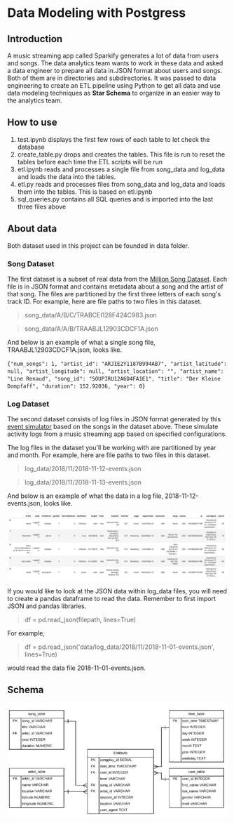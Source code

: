 # __Data Modeling with Postgress__

## Introduction 

A music streaming app called Sparkify generates a lot of data from users and songs. The data analytics team wants to work in these data and asked a data engineer to prepare all data in.JSON format about users and songs. Both of them are in directories and subdirectories. It was passed to data engineering to create an ETL pipeline using Python to get all data and use data modeling techniques as **Star Schema** to organize in an easier way to the analytics team.

## How to use

1. test.ipynb displays the first few rows of each table to let check the database
2. create_table.py drops and creates the tables. This file is run to reset the tables before each time the ETL scripts will be run
3. etl.ipynb reads and processes a single file from song_data and log_data and loads the data into the tables.
4. etl.py reads and processes files from song_data and log_data and loads them into the tables. This is based on etl.ipynb
5. sql_queries.py contains all SQL queries and is imported into the last three files above

## About data
Both dataset used in this project can be founded in data folder.
    
### Song Dataset
The first dataset is a subset of real data from the [Million Song Dataset](http://millionsongdataset.com/). Each file is in JSON format and contains metadata about a song and the artist of that song. The files are partitioned by the first three letters of each song's track ID. For example, here are file paths to two files in this dataset.

>song_data/A/B/C/TRABCEI128F424C983.json

>song_data/A/A/B/TRAABJL12903CDCF1A.json
    
And below is an example of what a single song file, TRAABJL12903CDCF1A.json, looks like.

`{"num_songs": 1, "artist_id": "ARJIE2Y1187B994AB7", "artist_latitude": null, "artist_longitude": null, "artist_location": "", "artist_name": "Line Renaud", "song_id": "SOUPIRU12A6D4FA1E1", "title": "Der Kleine Dompfaff", "duration": 152.92036, "year": 0}`

### Log Dataset
The second dataset consists of log files in JSON format generated by this [event simulator](https://github.com/Interana/eventsim) based on the songs in the dataset above. These simulate activity logs from a music streaming app based on specified configurations.

The log files in the dataset you'll be working with are partitioned by year and month. For example, here are file paths to two files in this dataset.

>log_data/2018/11/2018-11-12-events.json

>log_data/2018/11/2018-11-13-events.json

And below is an example of what the data in a log file, 2018-11-12-events.json, looks like.

![log-data](./img/log-data.png)

If you would like to look at the JSON data within log_data files, you will need to create a pandas dataframe to read the data. Remember to first import JSON and pandas libraries.

>df = pd.read_json(filepath, lines=True)

For example,
>df = pd.read_json('data/log_data/2018/11/2018-11-01-events.json', lines=True)

would read the data file 2018-11-01-events.json.

## Schema

![star_schema](./img/schema.png)
    
